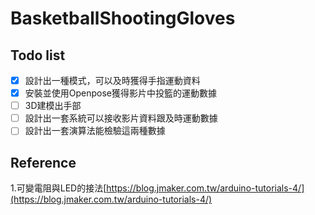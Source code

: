 # BasketballShootingGloves
## Todo list
- [x] 設計出一種模式，可以及時獲得手指運動資料
- [x] 安裝並使用Openpose獲得影片中投籃的運動數據
- [ ] 3D建模出手部
- [ ] 設計出一套系統可以接收影片資料跟及時運動數據
- [ ] 設計出一套演算法能檢驗這兩種數據

## Reference
1.可變電阻與LED的接法[https://blog.jmaker.com.tw/arduino-tutorials-4/](https://blog.jmaker.com.tw/arduino-tutorials-4/)
